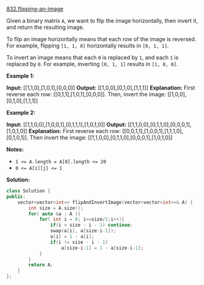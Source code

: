[832.flipping-an-image](https://leetcode.com/problems/flipping-an-image/)  

Given a binary matrix `A`, we want to flip the image horizontally, then invert it, and return the resulting image.

To flip an image horizontally means that each row of the image is reversed.  For example, flipping `[1, 1, 0]` horizontally results in `[0, 1, 1]`.

To invert an image means that each `0` is replaced by `1`, and each `1` is replaced by `0`. For example, inverting `[0, 1, 1]` results in `[1, 0, 0]`.

**Example 1:**

**Input:** \[\[1,1,0\],\[1,0,1\],\[0,0,0\]\]
**Output:** \[\[1,0,0\],\[0,1,0\],\[1,1,1\]\]
**Explanation:** First reverse each row: \[\[0,1,1\],\[1,0,1\],\[0,0,0\]\].
Then, invert the image: \[\[1,0,0\],\[0,1,0\],\[1,1,1\]\]

**Example 2:**

**Input:** \[\[1,1,0,0\],\[1,0,0,1\],\[0,1,1,1\],\[1,0,1,0\]\]
**Output:** \[\[1,1,0,0\],\[0,1,1,0\],\[0,0,0,1\],\[1,0,1,0\]\]
**Explanation:** First reverse each row: \[\[0,0,1,1\],\[1,0,0,1\],\[1,1,1,0\],\[0,1,0,1\]\].
Then invert the image: \[\[1,1,0,0\],\[0,1,1,0\],\[0,0,0,1\],\[1,0,1,0\]\]

**Notes:**

*   `1 <= A.length = A[0].length <= 20`
*   `0 <= A[i][j] <= 1`  



**Solution:**  

```cpp
class Solution {
public:
    vector<vector<int>> flipAndInvertImage(vector<vector<int>>& A) {
        int size = A.size();
        for( auto &a : A ){
            for( int i = 0; i<=size/2;i++){
                if(i > size - i - 1) continue;
                swap(a[i], a[size-i-1]);
                a[i] = 1 - a[i];
                if(i != size - i - 1)
                    a[size-i-1] = 1 - a[size-i-1];
            }
        }
        return A;
    }
};
```
      